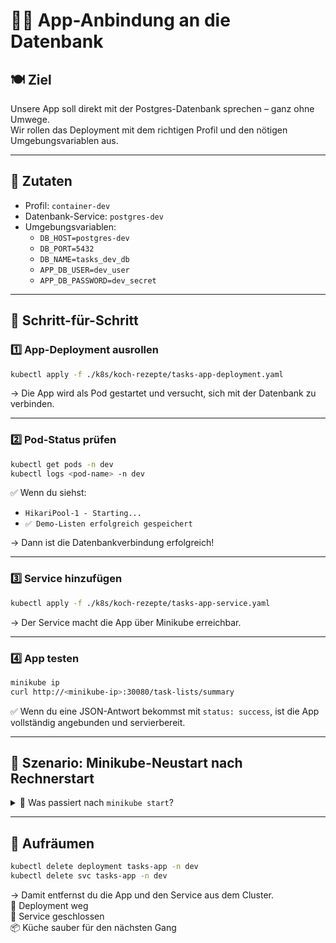 [//]: # (docs/Minikube-Restaurant/Kochschule/03-app-anbindung.md)
# 🧑‍🍳 App-Anbindung an die Datenbank

## 🍽️ Ziel
Unsere App soll direkt mit der Postgres-Datenbank sprechen – ganz ohne Umwege.  
Wir rollen das Deployment mit dem richtigen Profil und den nötigen Umgebungsvariablen aus.

---

## 🧾 Zutaten

- Profil: `container-dev`
- Datenbank-Service: `postgres-dev`
- Umgebungsvariablen:
  - `DB_HOST=postgres-dev`
  - `DB_PORT=5432`
  - `DB_NAME=tasks_dev_db`
  - `APP_DB_USER=dev_user`
  - `APP_DB_PASSWORD=dev_secret`

---

## 🔧 Schritt-für-Schritt

### 1️⃣ App-Deployment ausrollen

```bash
kubectl apply -f ./k8s/koch-rezepte/tasks-app-deployment.yaml
```

→ Die App wird als Pod gestartet und versucht, sich mit der Datenbank zu verbinden.

---

### 2️⃣ Pod-Status prüfen

```bash
kubectl get pods -n dev
kubectl logs <pod-name> -n dev
```

✅ Wenn du siehst:
- `HikariPool-1 - Starting...`
- `✅ Demo-Listen erfolgreich gespeichert`

→ Dann ist die Datenbankverbindung erfolgreich!

---

### 3️⃣ Service hinzufügen

```bash
kubectl apply -f ./k8s/koch-rezepte/tasks-app-service.yaml
```

→ Der Service macht die App über Minikube erreichbar.

---

### 4️⃣ App testen

```bash
minikube ip
curl http://<minikube-ip>:30080/task-lists/summary
```

✅ Wenn du eine JSON-Antwort bekommst mit `status: success`, ist die App vollständig angebunden und servierbereit.

---

## 🧩 Szenario: Minikube-Neustart nach Rechnerstart

<details>
<summary>🔄 Was passiert nach <code>minikube start</code>?</summary>

### 1️⃣ Minikube starten

```bash
minikube start
```

→ Minikube startet seine VM oder Container-Engine neu.

---

### 2️⃣ Namespace & Pods prüfen

```bash
kubectl get ns
kubectl get pods -n dev
```

✅ Wenn `postgres-dev` und `tasks-app` wieder da sind:  
→ Die Umgebung wurde automatisch wiederhergestellt.

❌ Wenn keine Pods da sind:  
→ Minikube hat nur die Ressourcen gespeichert, aber keine Pods neu erstellt (z. B. bei `emptyDir` oder fehlendem Persistent Volume).

---

### 3️⃣ Services prüfen

```bash
kubectl get svc -n dev
```

→ Prüfen, ob `tasks-app` und `postgres-dev` noch als Services vorhanden sind.

---

### 4️⃣ App testen

```bash
minikube ip
curl http://<minikube-ip>:30080/task-lists/summary
```

✅ Wenn du eine JSON-Antwort bekommst:  
→ Die App ist servierbereit und spricht mit der Datenbank.

❌ Wenn Fehler kommen (z. B. `Connection refused`, `DB unreachable`):  
→ Vermutlich ist `postgres-dev` noch nicht da oder `tasks-app` wurde zu früh gestartet.

---

### 5️⃣ Neu einrollen (falls nötig)

```bash
kubectl apply -f ./k8s/koch-rezepte/init-db-script.yaml
kubectl apply -f ./k8s/koch-rezepte/db-deployment.yaml
kubectl apply -f ./k8s/koch-rezepte/tasks-app-deployment.yaml
kubectl apply -f ./k8s/koch-rezepte/tasks-app-service.yaml
```

→ Damit wird alles frisch ausgerollt — in der richtigen Reihenfolge.

</details>

---

## 🧼 Aufräumen

```bash
kubectl delete deployment tasks-app -n dev
kubectl delete svc tasks-app -n dev
```

→ Damit entfernst du die App und den Service aus dem Cluster.  
🧹 Deployment weg  
🚪 Service geschlossen  
📦 Küche sauber für den nächsten Gang
